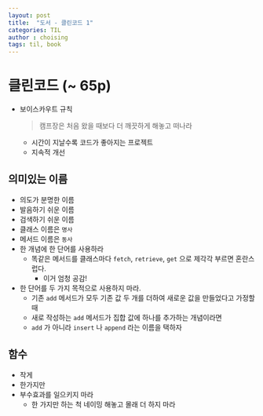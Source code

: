 ```yaml
---
layout: post
title:  "도서 - 클린코드 1"
categories: TIL
author : choising
tags: til, book
---
```


# 클린코드 (~ 65p)

- 보이스카우트 규칙
    > 캠프장은 처음 왔을 때보다 더 깨끗하게 해놓고 떠나라
    - 시간이 지날수록 코드가 좋아지는 프로젝트
    - 지속적 개선

## 의미있는 이름

- 의도가 분명한 이름
- 발음하기 쉬운 이름
- 검색하기 쉬운 이름
- 클래스 이름은 `명사`
- 메서드 이름은 `동사`
- 한 개념에 한 단어를 사용하라
    - 똑같은 메서드를 클래스마다 `fetch`, `retrieve`, `get` 으로 제각각 부르면 혼란스럽다.
        - 이거 엄청 공감!
- 한 단어를 두 가지 목적으로 사용하지 마라.
    - 기존 `add` 메서드가 모두 기존 값 두 개를 더하여 새로운 값을 만들었다고 가정할 때
    - 새로 작성하는 `add` 메서드가 집합 값에 하나를 추가하는 개념이라면
    - `add` 가 아니라 `insert` 나 `append` 라는 이름을 택하자

## 함수

- 작게
- 한가지만
- 부수효과를 일으키지 마라
    - 한 가지만 하는 척 네이밍 해놓고 몰래 더 하지 마라


